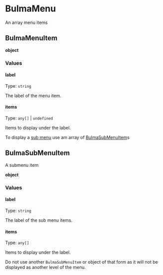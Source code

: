 # BulmaMenu

An array menu items

## BulmaMenuItem

**object**

### Values

#### label

Type: `string`

The label of the menu item.

#### items

Type: `any[]` | `undefined`

Items to display under the label.

To display a [sub menu](https://bulma.io\documentation/components/menu/#submenu) use am array
of [BulmaSubMenuItem](../types/BulmaMenu.md#bulmasubmenuitem)s

## BulmaSubMenuItem

A submenu item

**object**

### Values

#### label

Type: `string`

The label of the sub menu items.

#### items

Type: `any[]`

Items to display under the label.

Do not use another `BulmaSubMenuItem` or object of that form as it will not be displayed as another level of the menu.